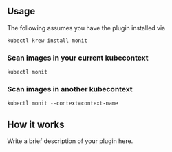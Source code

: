 
## Usage
The following assumes you have the plugin installed via

```shell
kubectl krew install monit
```

### Scan images in your current kubecontext

```shell
kubectl monit
```

### Scan images in another kubecontext

```shell
kubectl monit --context=context-name
```

## How it works
Write a brief description of your plugin here.
